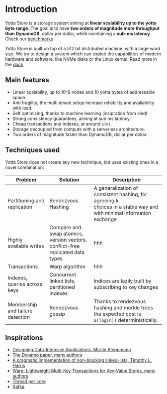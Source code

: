 # Introduction
Yotta Store is a storage system aiming at **linear scalability up to the yotta byte range**. 
The goal is to have **two orders of magnitude more throughput than DynamoDB**, 
dollar per dollar, while maintaining a **sub-ms latency**. 
Check our [benchmarks](docs/10_benchmarks/benchmarks.md)

Yotta Store is built on top of a 512 bit distributed machine, with a large word size.
We try to design a system which can exploit the capabilities of
modern hardware and software, like  NVMe disks or the Linux kernel. 
Read more in the [docs](docs/README.md)

## Main features

- Linear scalability, up to 10^9 nodes and 10 yotta bytes of addressable space.
- Anti fragility, the multi tenant setup increase reliability and availability with load.
- Self optimizing, thanks to machine learning (insipration from sled)
- Strong consistency guarantees, aiming at sub ms latency.
- Cheap transactions and indexes, at around `o(n)`.
- Storage decoupled from compute with a serverless architecture.
- Two orders of magnitude faster than DynamoDB, dollar per dollar.


## Techniques used

Yotta Store does not create any new technique, but uses existing ones in a novel combination:

| Problem                          | Solution                                                                            | Description                                                                                                               |
|----------------------------------|-------------------------------------------------------------------------------------|---------------------------------------------------------------------------------------------------------------------------|
| Partitioning and replication     | Rendezvous Hashing                                                                  | A generalization of consistent hashing, for agreeing k <br/>choices in a stable way and with minimal information exchange |
| Highly available writes          | Compare and swap atomics, version vectors, <br/>conflict-free replicated data types | hhh                                                                                                                       |
| Transactions                     | Warp algorithm                                                                      | hhh                                                                                                                       |
| Indexes, queries across keys     | Concurrent linked lists, partitioned indexes                                        | Indices are lazily built by subscribing to key changes                                                                    |
| Membership and failure detection | Rendezvous gossip                                                                   | Thanks to rendezvous hashing and merkle trees the expected cost is `o(log(n))` deterministically.                         |


## Inspirations

- [Designing Data-Intensive Applications, Martin Kleppmann](https://www.oreilly.com/library/view/designing-data-intensive-applications/9781491903063/)
- [The Dynamo paper, many authors](https://www.allthingsdistributed.com/files/amazon-dynamo-sosp2007.pdf)
- [A pragmatic implementation of non-blocking linked-lists, Timothy L. Harris](https://timharris.uk/papers/2001-disc.pdf)
- [Warp: Lightweight Multi-Key Transactions for Key-Value Stores, many authors](https://arxiv.org/pdf/1509.07815.pdf)
- [Thread per core](https://helda.helsinki.fi/bitstream/handle/10138/313642/tpc_ancs19.pdf)
- [Kafka](https://docs.confluent.io/platform/current/kafka/design.html)


